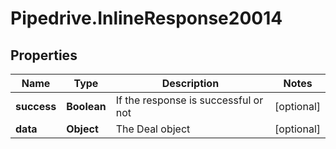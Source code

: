 # Pipedrive.InlineResponse20014

## Properties

Name | Type | Description | Notes
------------ | ------------- | ------------- | -------------
**success** | **Boolean** | If the response is successful or not | [optional] 
**data** | **Object** | The Deal object | [optional] 


